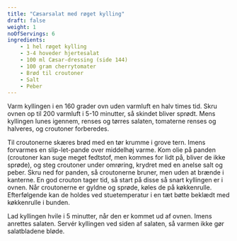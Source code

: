 ```yaml
---
title: "Cæsarsalat med røget kylling"
draft: false
weight: 1
noOfServings: 6
ingredients:
	- 1 hel røget kylling
	- 3-4 hoveder hjertesalat
	- 100 ml Cæsar-dressing (side 144)
	- 100 gram cherrytomater
	- Brød til croutoner
	- Salt
	- Peber
---
```


Varm kyllingen i en 160 grader ovn uden varmluft en halv times tid. Skru
ovnen op til 200 varmluft i 5-10 minutter, så skindet bliver sprødt.
Mens kyllingen lunes igennem, renses og tørres salaten, tomaterne renses
og halveres, og croutoner forberedes.

Til croutonerne skæres brød med en tør krumme i grove tern. Imens
forvarmes en slip-let-pande over middelhøj varme. Kom olie på panden
(croutoner kan suge meget fedtstof, men kommes for lidt på, bliver de
ikke sprøde), og steg croutoner under omrøring, krydret med en anelse
salt og peber. Skru ned for panden, så croutonerne bruner, men uden at
brænde i kanterne. En god crouton tager tid, så start på disse så snart
kyllingen er i ovnen. Når croutonerne er gyldne og sprøde, køles de på
køkkenrulle. Efterfølgende kan de holdes ved stuetemperatur i en tæt
bøtte beklædt med køkkenrulle i bunden.

Lad kyllingen hvile i 5 minutter, når den er kommet ud af ovnen. Imens
anrettes salaten. Servér kyllingen ved siden af salaten, så varmen ikke
gør salatbladene bløde.

